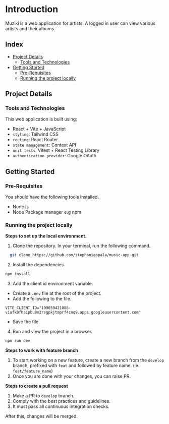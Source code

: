 # Introduction
Muziki is a web application for artists. A logged in user can view various artists and their albums.

## Index

- [Project Details](#project-details)
  - [Tools and Technologies](#tools-and-technologies)
- [Getting Started](#getting-started)
  - [Pre-Requisites](#pre-requisites)
  - [Running the project locally](#running-the-project-locally)

## Project Details
### Tools and Technologies
This web application is built using;
- React + Vite + JavaScript
- `styling`: Tailwind CSS
- `routing`: React Router
- `state management`: Context API
- `unit tests`: Vitest + React Testing Library
- `authentication provider`: Google OAuth

##  Getting Started
### Pre-Requisites
You should have the following tools installed.
- Node.js
- Node Package manager e.g npm

### Running the project locally
**Steps to set up the local environment.**
1. Clone the repository. In your terminal, run the following command.
```bash
  git clone https://github.com/stephanieopala/music-app.git
```

2. Install the dependencies
```bash
npm install
```

3. Add the client id environment variable.
- Create a ```.env``` file at the root of the project.
- Add the following to the file.
```
VITE_CLIENT_ID="199059421088-viufk0fhaipbu9m2rsgpkjtmprf4cnq9.apps.googleusercontent.com"
```
- Save the file.

4. Run and view the project in a browser.
```bash
npm run dev
```

**Steps to work with feature branch**

1. To start working on a new feature, create a new branch from the `develop` branch, prefixed with `feat` and followed by feature name. (ie. `feat/feature_name`)
2. Once you are done with your changes, you can raise PR.

**Steps to create a pull request**

1. Make a PR to `develop` branch.
2. Comply with the best practices and guidelines.
3. It must pass all continuous integration checks.

After this, changes will be merged.


